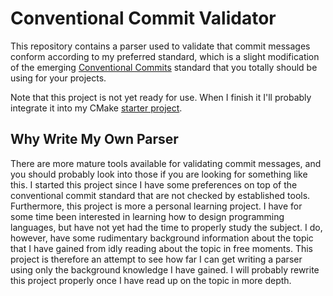 Conventional Commit Validator
================================================================================

This repository contains a parser used to validate that commit messages conform
according to my preferred standard, which is a slight modification of the
emerging
[Conventional Commits](https://www.conventionalcommits.org/en/v1.0.0/) standard
that you totally should be using for your projects.

Note that this project is not yet ready for use. When I finish it I'll probably
integrate it into my CMake [starter
project](https://github.com/hendrik-s-debruin/cmake_base).

Why Write My Own Parser
--------------------------------------------------------------------------------

There are more mature tools available for validating commit messages, and you
should probably look into those if you are looking for something like this. I
started this project since I have some preferences on top of the conventional
commit standard that are not checked by established tools. Furthermore, this
project is more a personal learning project. I have for some time been
interested in learning how to design programming languages, but have not yet had
the time to properly study the subject. I do, however, have some rudimentary
background information about the topic that I have gained from idly reading
about the topic in free moments. This project is therefore an attempt to see how
far I can get writing a parser using only the background knowledge I have
gained. I will probably rewrite this project properly once I have read up on the
topic in more depth.
